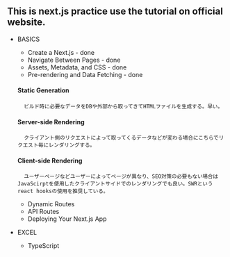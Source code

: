 ## This is next.js practice use the tutorial on official website.

* BASICS
    * Create a Next.js - done
    * Navigate Between Pages - done
    * Assets, Metadata, and CSS - done
    * Pre-rendering and Data Fetching - done
    #### Static Generation
        ビルド時に必要なデータをDBや外部から取ってきてHTMLファイルを生成する。早い。
    #### Server-side Rendering
        クライアント側のリクエストによって取ってくるデータなどが変わる場合にこちらでリクエスト毎にレンダリングする。
    #### Client-side Rendering
        ユーザーページなどユーザーによってページが異なり、SEO対策の必要もない場合はJavaScirptを使用したクライアントサイドでのレンダリングでも良い。SWRというreact hooksの使用を推奨している。
    * Dynamic Routes
    * API Routes
    * Deploying Your Next.js App

* EXCEL
    * TypeScript